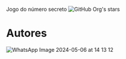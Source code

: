 Jogo do número secreto </h1>
![GitHub Org's stars](https://img.shields.io/github/stars/camilafernanda?style=social)
# Autores
![WhatsApp Image 2024-05-06 at 14 13 12](https://github.com/julianoacacio/numero-secreto/assets/168584197/b47a3403-d3ab-44ea-9b97-2205916e7eee)
